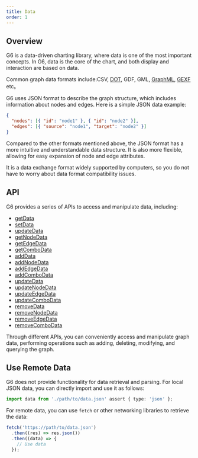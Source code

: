 ```yaml
---
title: Data
order: 1
---
```


## Overview

G6 is a data-driven charting library, where data is one of the most important concepts. In G6, data is the core of the chart, and both display and interaction are based on data.

Common graph data formats include:CSV, [DOT](https://graphviz.org/doc/info/lang.html), GDF, GML, [GraphML](http://graphml.graphdrawing.org/), [GEXF](https://gexf.net/) etc。

G6 uses JSON format to describe the graph structure, which includes information about nodes and edges. Here is a simple JSON data example:

```json
{
  "nodes": [{ "id": "node1" }, { "id": "node2" }],
  "edges": [{ "source": "node1", "target": "node2" }]
}
```

Compared to the other formats mentioned above, the JSON format has a more intuitive and understandable data structure. It is also more flexible, allowing for easy expansion of node and edge attributes.

It is a data exchange format widely supported by computers, so you do not have to worry about data format compatibility issues.

## API

G6 provides a series of APIs to access and manipulate data, including:

- [getData](/en/api/graph/method#graphgetdata)
- [setData](/en/api/graph/method#graphsetdatadata)
- [updateData](/en/api/graph/method#graphupdatedatadata)
- [getNodeData](/en/api/graph/method#graphgetnodedata)
- [getEdgeData](/en/api/graph/method#graphgetedgedata)
- [getComboData](/en/api/graph/method#graphgetcombodata)
- [addData](/en/api/graph/method#graphadddatadata)
- [addNodeData](/en/api/graph/method#graphaddnodedatadata)
- [addEdgeData](/en/api/graph/method#graphaddedgedatadata)
- [addComboData](/en/api/graph/method#graphaddcombodatadata)
- [updateData](/en/api/graph/method#graphupdatedatadata)
- [updateNodeData](/en/api/graph/method#graphupdatenodedatadata)
- [updateEdgeData](/en/api/graph/method#graphupdateedgedatadata)
- [updateComboData](/en/api/graph/method#graphupdatecombodatadata)
- [removeData](/en/api/graph/method#graphremovedataids)
- [removeNodeData](/en/api/graph/method#graphremovenodedataids)
- [removeEdgeData](/en/api/graph/method#graphremoveedgedataids)
- [removeComboData](/en/api/graph/method#graphremovecombodataids)

Through different APIs, you can conveniently access and manipulate graph data, performing operations such as adding, deleting, modifying, and querying the graph.

## Use Remote Data

G6 does not provide functionality for data retrieval and parsing. For local JSON data, you can directly import and use it as follows:

```typescript
import data from './path/to/data.json' assert { type: 'json' };
```

For remote data, you can use `fetch` or other networking libraries to retrieve the data:

```typescript
fetch('https://path/to/data.json')
  .then((res) => res.json())
  .then((data) => {
    // Use data
  });
```

